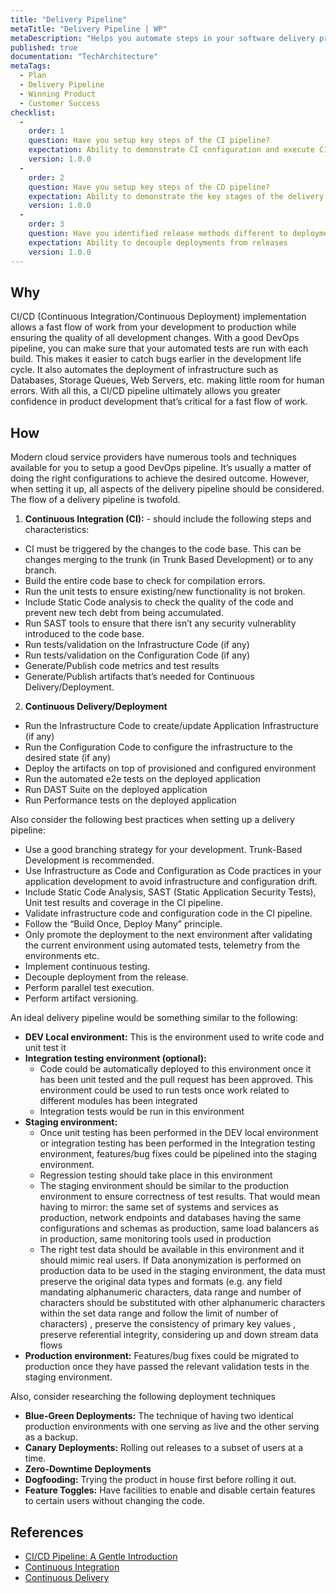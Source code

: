 ```yaml
---
title: "Delivery Pipeline"
metaTitle: "Delivery Pipeline | WP"
metaDescription: "Helps you automate steps in your software delivery process, such as initiating code builds, static code analysis, running automated tests, and deploying to a staging or production environment."
published: true
documentation: "TechArchitecture"
metaTags:
  - Plan
  - Delivery Pipeline
  - Winning Product
  - Customer Success
checklist: 
  -
    order: 1
    question: Have you setup key steps of the CI pipeline?
    expectation: Ability to demonstrate CI configuration and execute CI job successfully having tasks such as, code quality analysis, unit test execution, security tests 
    version: 1.0.0
  -
    order: 2
    question: Have you setup key steps of the CD pipeline?
    expectation: Ability to demonstrate the key stages of the delivery such as executing infrastructure code, execute code to configure infrastructure, prmote artefacts across different stages of the pipeline, have different nonfunctional automated tests harnesses.
    version: 1.0.0
  -
    order: 3
    question: Have you identified release methods different to deployment techniques?
    expectation: Ability to decouple deployments from releases
    version: 1.0.0
---
```



## Why
CI/CD (Continuous Integration/Continuous Deployment) implementation allows a fast flow of work from your development to production while ensuring the quality of all development changes. With a good DevOps pipeline, you can make sure that your automated tests are run with each build. This makes it easier to catch bugs earlier in the development life cycle. It also automates the deployment of infrastructure such as Databases, Storage Queues, Web Servers, etc. making little room for human errors. With all this, a CI/CD pipeline ultimately allows you greater confidence in product development that’s critical for a fast flow of work.


## How
Modern cloud service providers have numerous tools and techniques available for you to setup a good DevOps pipeline. It’s usually a matter of doing the right configurations to achieve the desired outcome. However, when setting it up, all aspects of the delivery pipeline should be considered. The flow of a delivery pipeline is twofold. 

1.	**Continuous Integration (CI):** - should include the following steps and characteristics:
  - CI must be triggered by the changes to the code base. This can be changes merging to the trunk (in Trunk Based Development) or to any branch.
  - Build the entire code base to check for compilation errors.
  - Run the unit tests to ensure existing/new functionality is not broken.
  - Include Static Code analysis to check the quality of the code and prevent new tech debt from being accumulated.
  - Run SAST tools to ensure that there isn’t any security vulnerablity introduced to the code base.
  - Run tests/validation on the Infrastructure Code (if any)
  - Run tests/validation on the Configuration Code (if any)
  - Generate/Publish code metrics and test results
  - Generate/Publish artifacts that’s needed for Continuous Delivery/Deployment.


2. **Continuous Delivery/Deployment**
  - Run the Infrastructure Code to create/update Application Infrastructure (if any)
  - Run the Configuration Code to configure the infrastructure to the desired state (if any)
  - Deploy the artifacts on top of provisioned and configured environment
  - Run the automated e2e tests on the deployed application
  - Run DAST Suite on the deployed application
  - Run Performance tests on the deployed application

Also consider the following best practices when setting up a delivery pipeline:
 - Use a good branching strategy for your development. Trunk-Based Development is recommended.
 - Use Infrastructure as Code and Configuration as Code practices in your application development to avoid infrastructure and configuration drift.
 - Include Static Code Analysis, SAST (Static Application Security Tests), Unit test results and coverage in the CI pipeline.
 - Validate infrastructure code and configuration code in the CI pipeline.
 - Follow the “Build Once, Deploy Many” principle.
 - Only promote the deployment to the next environment after validating the current environment using automated tests, telemetry from the environments etc.
 - Implement continuous testing.
 - Decouple deployment from the release.
 - Perform parallel test execution.
 - Perform artifact versioning.

An ideal delivery pipeline would be something similar to the following:
  - **DEV Local environment:** This is the environment used to write code and unit test it
  - **Integration testing environment (optional):**
    - Code could be automatically deployed to this environment once it has been unit tested and the pull request has been approved. This environment could be used to run tests once work related to different modules has been integrated
    - Integration tests would be run in this environment
  - **Staging environment:**
    - Once unit testing has been performed in the DEV local environment or integration testing has been performed in the Integration testing environment, features/bug fixes could be pipelined into the staging environment.
    - Regression testing should take place in this environment
    - The staging environment should be similar to the production environment to ensure correctness of test results. That would mean having to mirror: the same set of systems and services as production, network endpoints and databases having the same configurations and schemas as production, same load balancers as in production, same monitoring tools used in production
    - The right test data should be available in this environment and it should mimic real users. If Data anonymization is performed on production data to be used in the staging environment, the data must preserve the original data types and formats (e.g. any field mandating alphanumeric characters, data range and number of characters should be substituted with other alphanumeric characters within the set data range and follow the limit of number of characters) , preserve the consistency of primary key values , preserve referential integrity, considering up and down stream data flows
  - **Production environment:** Features/bug fixes could be migrated to production once they have passed the relevant validation tests in the staging environment.


Also, consider researching the following deployment techniques
 - **Blue-Green Deployments:** The technique of having two identical production environments with one serving as live and the other serving as a backup.
 - **Canary Deployments:** Rolling out releases to a subset of users at a time.
 - **Zero-Downtime Deployments**
 - **Dogfooding:** Trying the product in house first before rolling it out.
 - **Feature Toggles:** Have facilities to enable and disable certain features to certain users without changing the code.



## References
- [CI/CD Pipeline: A Gentle Introduction](https://semaphoreci.com/blog/cicd-pipeline)
- [Continuous Integration](https://en.wikipedia.org/wiki/Continuous_integration)
- [Continuous Delivery](https://en.wikipedia.org/wiki/Continuous_delivery)
